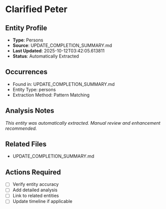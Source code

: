 # Clarified Peter

## Entity Profile
- **Type**: Persons
- **Source**: UPDATE_COMPLETION_SUMMARY.md
- **Last Updated**: 2025-10-12T03:42:05.613811
- **Status**: Automatically Extracted

## Occurrences
- Found in: UPDATE_COMPLETION_SUMMARY.md
- Entity Type: persons
- Extraction Method: Pattern Matching

## Analysis Notes
*This entity was automatically extracted. Manual review and enhancement recommended.*

## Related Files
- UPDATE_COMPLETION_SUMMARY.md

## Actions Required
- [ ] Verify entity accuracy
- [ ] Add detailed analysis
- [ ] Link to related entities
- [ ] Update timeline if applicable
